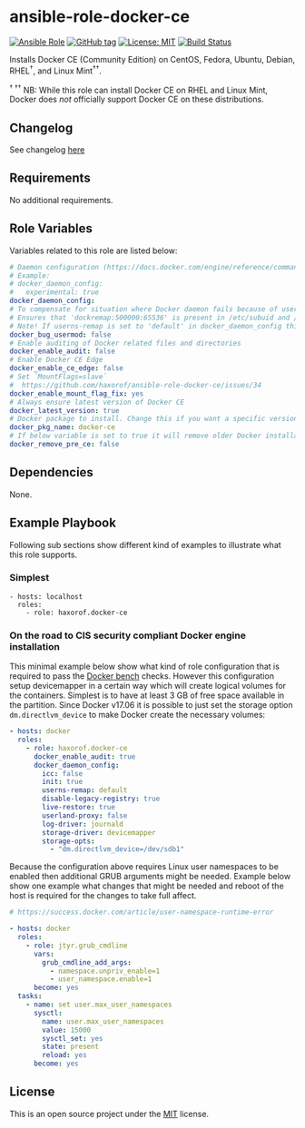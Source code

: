 # ansible-role-docker-ce

[![Ansible Role](https://img.shields.io/ansible/role/17533.svg)](https://galaxy.ansible.com/haxorof/docker-ce/)
[![GitHub tag](https://img.shields.io/github/tag/haxorof/ansible-role-docker-ce.svg)](https://github.com/haxorof/ansible-role-docker-ce)
[![License: MIT](https://img.shields.io/badge/License-MIT-yellow.svg)](https://github.com/haxorof/ansible-role-docker-ce/blob/master/LICENSE)
[![Build Status](https://travis-ci.org/haxorof/ansible-role-docker-ce.svg?branch=master)](https://travis-ci.org/haxorof/ansible-role-docker-ce)

Installs Docker CE (Community Edition) on CentOS, Fedora, Ubuntu, Debian, RHEL<sup>†</sup>, and Linux Mint<sup>††</sup>.

<sup>† ††</sup> NB: While this role can install Docker CE on RHEL and Linux Mint, Docker does _not_ officially support Docker CE on these distributions.

## Changelog

See changelog [here](https://github.com/haxorof/ansible-role-docker-ce/blob/master/CHANGELOG.md)

## Requirements

No additional requirements.

## Role Variables

Variables related to this role are listed below:

```yaml
# Daemon configuration (https://docs.docker.com/engine/reference/commandline/dockerd/)
# Example:
# docker_daemon_config:
#   experimental: true
docker_daemon_config:
# To compensate for situation where Docker daemon fails because of usermod incompatibility.
# Ensures that 'dockremap:500000:65536' is present in /etc/subuid and /etc/subgid.
# Note! If userns-remap is set to 'default' in docker_daemon_config this config will be unnecessary.
docker_bug_usermod: false
# Enable auditing of Docker related files and directories
docker_enable_audit: false
# Enable Docker CE Edge
docker_enable_ce_edge: false
# Set `MountFlags=slave`
#  https://github.com/haxorof/ansible-role-docker-ce/issues/34
docker_enable_mount_flag_fix: yes
# Always ensure latest version of Docker CE
docker_latest_version: true
# Docker package to install. Change this if you want a specific version of Docker
docker_pkg_name: docker-ce
# If below variable is set to true it will remove older Docker installation before Docker CE.
docker_remove_pre_ce: false
```

## Dependencies

None.

## Example Playbook

Following sub sections show different kind of examples to illustrate what this role supports.

### Simplest

    - hosts: localhost
      roles:
        - role: haxorof.docker-ce

### On the road to CIS security compliant Docker engine installation

This minimal example below show what kind of role configuration that is required to pass the [Docker bench](https://github.com/docker/docker-bench-security) checks.
However this configuration setup devicemapper in a certain way which will create logical volumes for the containers. Simplest is to have at least 3 GB of free space available in the partition. Since Docker v17.06 it is possible to just set the storage option `dm.directlvm_device` to make Docker create the necessary volumes:

```yaml
- hosts: docker
  roles:
    - role: haxorof.docker-ce
      docker_enable_audit: true
      docker_daemon_config:
        icc: false
        init: true
        userns-remap: default
        disable-legacy-registry: true
        live-restore: true
        userland-proxy: false
        log-driver: journald
        storage-driver: devicemapper
        storage-opts:
          - "dm.directlvm_device=/dev/sdb1"
```

Because the configuration above requires Linux user namespaces to be enabled then additional GRUB arguments might be needed. Example below show one example what changes that might be needed and reboot of the host is required for the changes to take full affect.

```yaml
# https://success.docker.com/article/user-namespace-runtime-error

- hosts: docker
  roles:
    - role: jtyr.grub_cmdline
      vars:
        grub_cmdline_add_args:
          - namespace.unpriv_enable=1
          - user_namespace.enable=1
      become: yes
  tasks:
    - name: set user.max_user_namespaces
      sysctl:
        name: user.max_user_namespaces
        value: 15000
        sysctl_set: yes
        state: present
        reload: yes
      become: yes
```

## License

This is an open source project under the [MIT](https://github.com/haxorof/ansible-role-docker-ce/blob/master/LICENSE) license.
